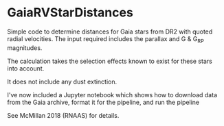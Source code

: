 # GaiaRVStarDistances

Simple code to determine distances for Gaia stars from DR2 with quoted radial
velocities. The input required includes the parallax and G & G<sub>RP</sub> magnitudes.

The calculation takes the selection effects known to exist for these stars into
account.

It does not include any dust extinction.

I've now included a Jupyter notebook which shows how to download data from the
Gaia archive, format it for the pipeline, and run the pipeline

See McMillan 2018 (RNAAS) for details.
